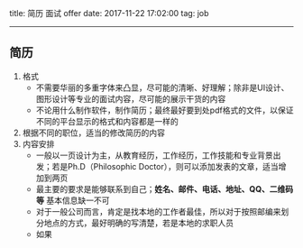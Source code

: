 title: 简历 面试 offer
date: 2017-11-22 17:02:00
tag: job

---

## 简历 ##

1. 格式
	* 不需要华丽的多重字体来凸显，尽可能的清晰、好理解；除非是UI设计、图形设计等专业的面试内容，尽可能的展示干货的内容
	* 不论用什么制作软件，制作简历；最终最好要到处pdf格式的文件，以保证不同的平台显示的格式和内容都是一样的
2. 根据不同的职位，适当的修改简历的内容
3. 内容安排
	* 一般以一页设计为主，从教育经历，工作经历，工作技能和专业背景出发；若是Ph.D（Philosophic Doctor），则可以添加发表的文章，适当增加到两页
	* 最主要的要求是能够联系到自己；**姓名、邮件、电话、地址、QQ、二维码等** 基本信息缺一不可
	* 对于一般公司而言，肯定是找本地的工作者最佳，所以对于按照邮编来划分地点的方式，最好明确的写清楚，若是本地的求职人员
	* 如果